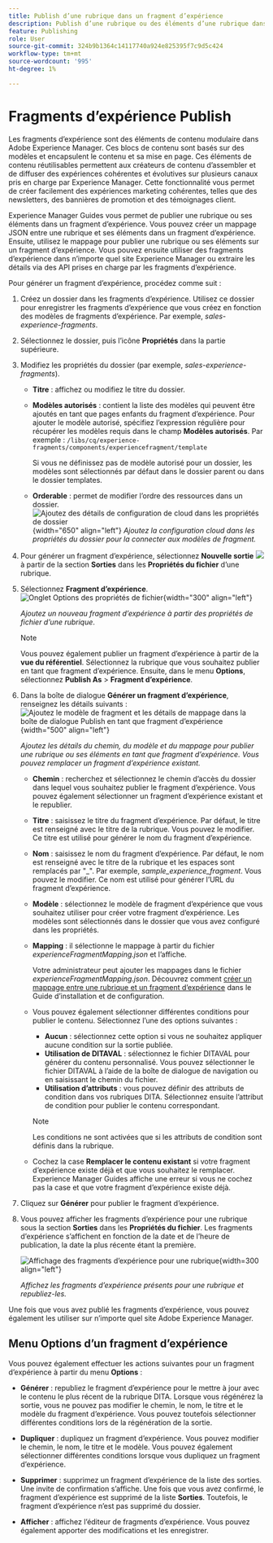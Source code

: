```yaml
---
title: Publish d’une rubrique dans un fragment d’expérience
description: Publish d’une rubrique ou des éléments d’une rubrique dans un fragment d’expérience dans AEM Guides.  Découvrez comment afficher les fragments d’expérience présents pour une rubrique et les republier.
feature: Publishing
role: User
source-git-commit: 324b9b1364c14117740a924e825395f7c9d5c424
workflow-type: tm+mt
source-wordcount: '995'
ht-degree: 1%

---
```


# Fragments d’expérience Publish

Les fragments d’expérience sont des éléments de contenu modulaire dans Adobe Experience Manager. Ces blocs de contenu sont basés sur des modèles et encapsulent le contenu et sa mise en page. Ces éléments de contenu réutilisables permettent aux créateurs de contenu d’assembler et de diffuser des expériences cohérentes et évolutives sur plusieurs canaux pris en charge par Experience Manager. Cette fonctionnalité vous permet de créer facilement des expériences marketing cohérentes, telles que des newsletters, des bannières de promotion et des témoignages client.

Experience Manager Guides vous permet de publier une rubrique ou ses éléments dans un fragment d’expérience. Vous pouvez créer un mappage JSON entre une rubrique et ses éléments dans un fragment d’expérience. Ensuite, utilisez le mappage pour publier une rubrique ou ses éléments sur un fragment d’expérience. Vous pouvez ensuite utiliser des fragments d’expérience dans n’importe quel site Experience Manager ou extraire les détails via des API prises en charge par les fragments d’expérience.




Pour générer un fragment d’expérience, procédez comme suit :


1. Créez un dossier dans les fragments d’expérience. Utilisez ce dossier pour enregistrer les fragments d’expérience que vous créez en fonction des modèles de fragments d’expérience. Par exemple, *sales-experience-fragments*.
1. Sélectionnez le dossier, puis l’icône **Propriétés** dans la partie supérieure.
1. Modifiez les propriétés du dossier (par exemple, *sales-experience-fragments*).


   * **Titre** : affichez ou modifiez le titre du dossier.

   * **Modèles autorisés** : contient la liste des modèles qui peuvent être ajoutés en tant que pages enfants du fragment d’expérience. Pour ajouter le modèle autorisé, spécifiez l’expression régulière pour récupérer les modèles requis dans le champ **Modèles autorisés**.
Par exemple :
     `/libs/cq/experience-fragments/components/experiencefragment/template`

     Si vous ne définissez pas de modèle autorisé pour un dossier, les modèles sont sélectionnés par défaut dans le dossier parent ou dans le dossier templates.
   * **Orderable** : permet de modifier l’ordre des ressources dans un dossier.
     ![ Ajoutez des détails de configuration de cloud dans les propriétés de dossier](images/experience-fragment-folder-properties.png){width="650" align="left"}
     *Ajoutez la configuration cloud dans les propriétés du dossier pour la connecter aux modèles de fragment.*
1. Pour générer un fragment d’expérience, sélectionnez **Nouvelle sortie** ![ ](./images/Add_icon.svg) à partir de la section **Sorties** dans les **Propriétés du fichier** d’une rubrique.
1. Sélectionnez **Fragment d’expérience**.\
   ![ Onglet Options des propriétés de fichier ](./images/file-properties-outputs.png){width="300" align="left"}

   *Ajoutez un nouveau fragment d’expérience à partir des propriétés de fichier d’une rubrique*.

   >[!NOTE]
   >
   > Vous pouvez également publier un fragment d’expérience à partir de la **vue du référentiel**. Sélectionnez la rubrique que vous souhaitez publier en tant que fragment d’expérience. Ensuite, dans le menu **Options**, sélectionnez **Publish As** > **Fragment d’expérience**.

1. Dans la boîte de dialogue **Générer un fragment d’expérience**, renseignez les détails suivants :
   ![Ajoutez le modèle de fragment et les détails de mappage dans la boîte de dialogue Publish en tant que fragment d’expérience](images/experience-fragment-generate.png){width="500" align="left"}

   *Ajoutez les détails du chemin, du modèle et du mappage pour publier une rubrique ou ses éléments en tant que fragment d’expérience. Vous pouvez remplacer un fragment d’expérience existant.*

   * **Chemin** : recherchez et sélectionnez le chemin d’accès du dossier dans lequel vous souhaitez publier le fragment d’expérience. Vous pouvez également sélectionner un fragment d’expérience existant et le republier.
   * **Titre** : saisissez le titre du fragment d’expérience. Par défaut, le titre est renseigné avec le titre de la rubrique. Vous pouvez le modifier. Ce titre est utilisé pour générer le nom du fragment d’expérience.
   * **Nom** : saisissez le nom du fragment d’expérience. Par défaut, le nom est renseigné avec le titre de la rubrique et les espaces sont remplacés par &quot;_&quot;. Par exemple, *sample_experience_fragment*. Vous pouvez le modifier. Ce nom est utilisé pour générer l’URL du fragment d’expérience.
   * **Modèle** : sélectionnez le modèle de fragment d’expérience que vous souhaitez utiliser pour créer votre fragment d’expérience. Les modèles sont sélectionnés dans le dossier que vous avez configuré dans les propriétés.
   * **Mapping** : il sélectionne le mappage à partir du fichier *experienceFragmentMapping.json* et l’affiche.



     Votre administrateur peut ajouter les mappages dans le fichier *experienceFragmentMapping.json*.  Découvrez comment [créer un mappage entre une rubrique et un fragment d’expérience](/help/product-guide/cs-install-guide/conf-experience-fragment-mapping-cs.md) dans le Guide d’installation et de configuration.

   * Vous pouvez également sélectionner différentes conditions pour publier le contenu.  Sélectionnez l’une des options suivantes :


      * **Aucun** : sélectionnez cette option si vous ne souhaitez appliquer aucune condition sur la sortie publiée.
      * **Utilisation de DITAVAL** : sélectionnez le fichier DITAVAL pour générer du contenu personnalisé. Vous pouvez sélectionner le fichier DITAVAL à l’aide de la boîte de dialogue de navigation ou en saisissant le chemin du fichier.
      * **Utilisation d’attributs** : vous pouvez définir des attributs de condition dans vos rubriques DITA. Sélectionnez ensuite l’attribut de condition pour publier le contenu correspondant.

     >[!NOTE]
     > 
     >Les conditions ne sont activées que si les attributs de condition sont définis dans la rubrique.


   * Cochez la case **Remplacer le contenu existant** si votre fragment d’expérience existe déjà et que vous souhaitez le remplacer. Experience Manager Guides affiche une erreur si vous ne cochez pas la case et que votre fragment d’expérience existe déjà.
1. Cliquez sur **Générer** pour publier le fragment d’expérience.
1. Vous pouvez afficher les fragments d’expérience pour une rubrique sous la section **Sorties** dans les **Propriétés du fichier**. Les fragments d’expérience s’affichent en fonction de la date et de l’heure de publication, la date la plus récente étant la première.

   ![Affichage des fragments d’expérience pour une rubrique](images/experience-fragment-outputs.png){width=300 align=&quot;left&quot;}

   *Affichez les fragments d’expérience présents pour une rubrique et republiez-les.*




Une fois que vous avez publié les fragments d’expérience, vous pouvez également les utiliser sur n’importe quel site Adobe Experience Manager.


## Menu Options d’un fragment d’expérience

Vous pouvez également effectuer les actions suivantes pour un fragment d’expérience à partir du menu **Options** :

* **Générer** : republiez le fragment d’expérience pour le mettre à jour avec le contenu le plus récent de la rubrique DITA. Lorsque vous régénérez la sortie, vous ne pouvez pas modifier le chemin, le nom, le titre et le modèle du fragment d’expérience. Vous pouvez toutefois sélectionner différentes conditions lors de la régénération de la sortie.

* **Dupliquer** : dupliquez un fragment d’expérience. Vous pouvez modifier le chemin, le nom, le titre et le modèle. Vous pouvez également sélectionner différentes conditions lorsque vous dupliquez un fragment d’expérience.

* **Supprimer** : supprimez un fragment d’expérience de la liste des sorties. Une invite de confirmation s’affiche. Une fois que vous avez confirmé, le fragment d’expérience est supprimé de la liste **Sorties**. Toutefois, le fragment d’expérience n’est pas supprimé du dossier.

* **Afficher** : affichez l’éditeur de fragments d’expérience. Vous pouvez également apporter des modifications et les enregistrer.
